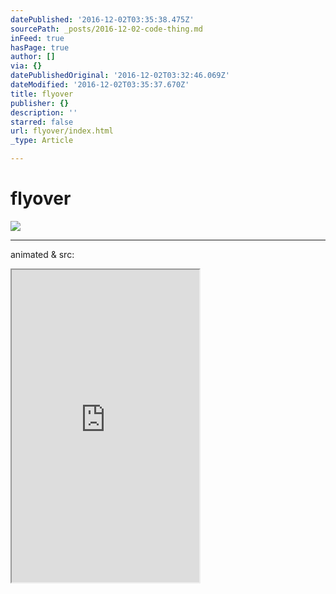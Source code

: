 ```yaml
---
datePublished: '2016-12-02T03:35:38.475Z'
sourcePath: _posts/2016-12-02-code-thing.md
inFeed: true
hasPage: true
author: []
via: {}
datePublishedOriginal: '2016-12-02T03:32:46.069Z'
dateModified: '2016-12-02T03:35:37.670Z'
title: flyover
publisher: {}
description: ''
starred: false
url: flyover/index.html
_type: Article

---
```

# flyover
![](https://the-grid-user-content.s3-us-west-2.amazonaws.com/e1a15397-43e2-4d10-bb9a-ed2d4b220322.png)

---

animated & src:

<iframe src="https://the-grid.github.io/ed-userhtml/?g=eJxFjEEOAiEMRa_SsLc16sowmLicrSdgKgaIwITWjafXSDJu_3_vWQ_89CKTybKkugtlCXcDsYfHZKLqeib6PcitUH3F9m40IDff4JoqtAobYck7K9zTqiCdt4So18T4L2UZFSzfIcvliKc9HoyzNGz3Aeo2NFI" height="500" style=""></iframe>